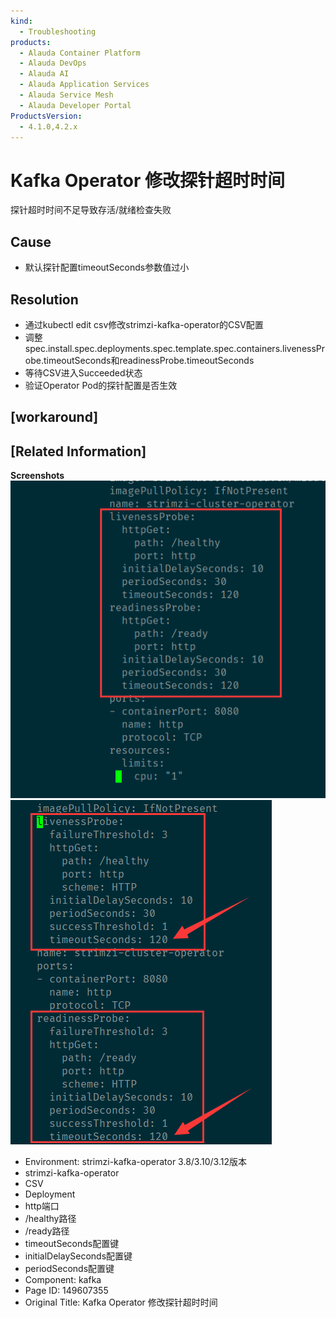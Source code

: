 ```yaml
---
kind:
  - Troubleshooting
products:
  - Alauda Container Platform
  - Alauda DevOps
  - Alauda AI
  - Alauda Application Services
  - Alauda Service Mesh
  - Alauda Developer Portal
ProductsVersion:
  - 4.1.0,4.2.x
---
```

<!-- A type of document that involves encountering a fault, diagnosing it, performing root cause analysis, and providing solutions. -->

# Kafka Operator 修改探针超时时间

探针超时时间不足导致存活/就绪检查失败

## Cause
- 默认探针配置timeoutSeconds参数值过小

## Resolution
- 通过kubectl edit csv修改strimzi-kafka-operator的CSV配置
- 调整spec.install.spec.deployments.spec.template.spec.containers.livenessProbe.timeoutSeconds和readinessProbe.timeoutSeconds
- 等待CSV进入Succeeded状态
- 验证Operator Pod的探针配置是否生效

## [workaround]

## [Related Information]
**Screenshots**
![image-20230610120045116](assets/kafka-operator-xiu-gai-tan-zhen-chao-shi-shi-jian/image-20230610120045116.png)
![image-20230610120443838](assets/kafka-operator-xiu-gai-tan-zhen-chao-shi-shi-jian/image-20230610120443838.png)
- Environment: strimzi-kafka-operator 3.8/3.10/3.12版本
- strimzi-kafka-operator
- CSV
- Deployment
- http端口
- /healthy路径
- /ready路径
- timeoutSeconds配置键
- initialDelaySeconds配置键
- periodSeconds配置键
- Component: kafka
- Page ID: 149607355
- Original Title: Kafka Operator 修改探针超时时间
